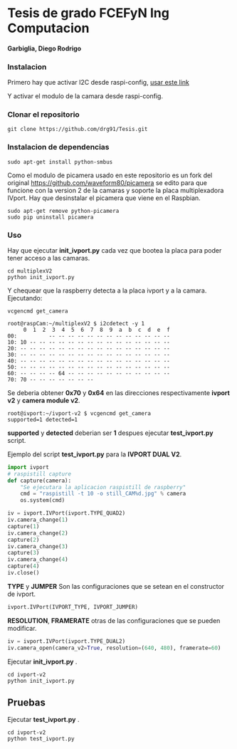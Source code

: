 # Tesis de grado FCEFyN Ing Computacion

#### Garbiglia, Diego Rodrigo

### Instalacion

Primero hay que activar I2C desde raspi-config, [usar este link](http://www.raspberrypi-spy.co.uk/2014/11/enabling-the-i2c-interface-on-the-raspberry-pi)

Y activar el modulo de la camara desde raspi-config.

### Clonar el repositorio

```shell
git clone https://github.com/drg91/Tesis.git
```

### Instalacion de dependencias

```shell
sudo apt-get install python-smbus
```
Como el modulo de picamera usado en este repositorio es un fork del original https://github.com/waveform80/picamera se edito para que funcione con la version 2 de la camaras y soporte la placa multiplexadora IVport. Hay que desinstalar el picamera que viene en el Raspbian.


```shell
sudo apt-get remove python-picamera
sudo pip uninstall picamera
```

### Uso

Hay que ejecutar **init_ivport.py** cada vez que bootea la placa para poder tener acceso a las camaras.

```shell
cd multiplexV2
python init_ivport.py
```
Y chequear que la raspberry detecta a la placa ivport y a la camara. Ejecutando:
```shell
vcgencmd get_camera
```

```shell
root@raspCam:~/multiplexV2 $ i2cdetect -y 1
     0  1  2  3  4  5  6  7  8  9  a  b  c  d  e  f
00:          -- -- -- -- -- -- -- -- -- -- -- -- --
10: 10 -- -- -- -- -- -- -- -- -- -- -- -- -- -- --
20: -- -- -- -- -- -- -- -- -- -- -- -- -- -- -- --
30: -- -- -- -- -- -- -- -- -- -- -- -- -- -- -- --
40: -- -- -- -- -- -- -- -- -- -- -- -- -- -- -- --
50: -- -- -- -- -- -- -- -- -- -- -- -- -- -- -- --
60: -- -- -- -- 64 -- -- -- -- -- -- -- -- -- -- --
70: 70 -- -- -- -- -- -- --
```
Se deberia obtener **0x70** y **0x64** en las direcciones respectivamente **ivport v2** y **camera module v2**.

```shell
root@ivport:~/ivport-v2 $ vcgencmd get_camera
supported=1 detected=1
```
**supported** y **detected** deberian ser **1** despues ejecutar **test_ivport.py** script.

Ejemplo del script **test_ivport.py** para la **IVPORT DUAL V2**.

```python
import ivport
# raspistill capture
def capture(camera):
    "Se ejecutara la aplicacion raspistill de raspberry"
    cmd = "raspistill -t 10 -o still_CAM%d.jpg" % camera
    os.system(cmd)

iv = ivport.IVPort(ivport.TYPE_QUAD2)
iv.camera_change(1)
capture(1)
iv.camera_change(2)
capture(2)
iv.camera_change(3)
capture(3)
iv.camera_change(4)
capture(4)
iv.close()
```
**TYPE** y **JUMPER** Son las configuraciones que se setean en el constructor de ivport.

```python
ivport.IVPort(IVPORT_TYPE, IVPORT_JUMPER)
```
**RESOLUTION**, **FRAMERATE** otras de las configuraciones que se pueden modificar.

```python
iv = ivport.IVPort(ivport.TYPE_DUAL2)
iv.camera_open(camera_v2=True, resolution=(640, 480), framerate=60)
```
Ejecutar **init_ivport.py** .

```shell
cd ivport-v2
python init_ivport.py
```

Pruebas
------

Ejecutar **test_ivport.py** .
```shell
cd ivport-v2
python test_ivport.py
```
